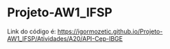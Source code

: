 # Projeto-AW1_IFSP

Link do código é: https://igormozetic.github.io/Projeto-AW1_IFSP/Atividades/A20/API-Cep-IBGE

